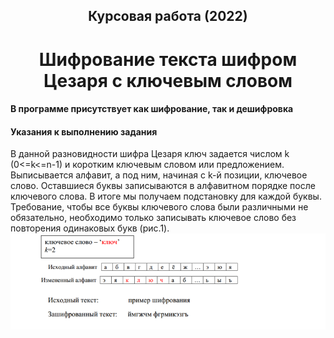 <h2 align="center">Курсовая работа (2022) </h2>
<h1 align="center">Шифрование текста шифром Цезаря с ключевым словом</h1>



<h4> В программе присутствует как шифрование, так и дешифровка</h4>

<h4>Указания к выполнению задания</h4>  
В данной разновидности шифра Цезаря ключ задается числом k (0<=k<=n-1) и коротким ключевым словом или предложением. Выписывается алфавит, а под ним, начиная с k-й позиции, ключевое слово. Оставшиеся буквы записываются в алфавитном порядке после ключевого слова. В итоге мы получаем подстановку для каждой буквы. Требование, чтобы все буквы ключевого слова были различными не обязательно, необходимо только записывать ключевое слово без повторения одинаковых букв (рис.1). 
<img src="example.png">


